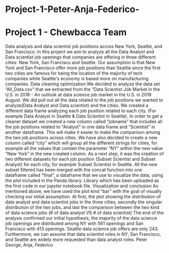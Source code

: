 # Project-1-Peter-Anja-Federico-

# Project 1 - Chewbacca Team
Data analysis and data scientist job positions across New York, Seattle, and San Francisco.
In this project we aim to analyze all the Data Analyst and Data scientist job openings that companies are offering in three different cities: New York, San Francisco and Seattle.
Our assumption is that New York and San Francisco offer more job positions than Seattle since the first two cities are famous for being the location of the majority of tech companies while Seattle's economy is based more on manufacturing companies.
Data cleaning optimization
We decided to analyze the data set “All_Data.csv” that we extracted from the “Data Scientist Job Market in the U.S. in 2018 - An outlook at data science job market in the U.S. in 2018 August.
We did pull out all the data related to the job positions we wanted to analyze(Data Analyst and Data scientist) and the cities. We created a different data frame analyzing each job position related to each city. (For example Data Analyst in Seattle & Data Scientist in Seattle).
In order to get a cleaner dataset we created a new column called “jobname” that includes all the job positions related to “Analyst” in one data frame and “Scientist” in another dataframe. This will make it easier to make the comparison among the two job positions across cities. We have also decided to create a new column called “city” which will group all the different strings for cities, for example all the values that contain the parameter “NY” within the new value “New York” in the new created column.
As a next step, it was the creation of two different datasets for each job position (Subset Scientist and Subset Analyst) for each city, for example Subset Scientist in Seattle.
All the new subset filtered has been merged with the concat function into one dataframe called “final”, a dataframe that we use to visualize the data, using the plot included in the Panda library. Library which has been uploaded as the first code in our jupyter notebook file.
Visualization and conclusion
As mentioned above, we have used the plot kind “bar” with the goal of visually checking our initial assumption. At first, the plot showing the distribution of data analyst and data scientist jobs in the three cities, secondly the singular distribution of the two jobs, and last the comparison between the two kind of data science jobs (# of data analyst VS # of data scientist)
The end of the analysis confirmed our initial hypothesis, the majority of the data science job openings are distributed among NY with 561 openings and San Francisco with 413 openings. Seattle data science job offers are only 243.
Furthermore, we can assume that data scientist roles in NY, San Francisco, and Seattle are widely more requested than data analyst roles.
Peter George, Anja, Federico

